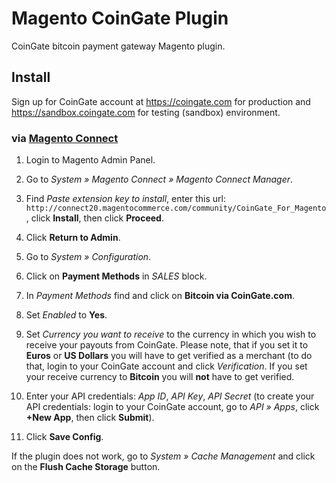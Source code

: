 # Magento CoinGate Plugin

CoinGate bitcoin payment gateway Magento plugin.

## Install

Sign up for CoinGate account at <https://coingate.com> for production and <https://sandbox.coingate.com> for testing (sandbox) environment.

### via [Magento Connect](https://www.magentocommerce.com/magento-connect)

1. Login to Magento Admin Panel.

2. Go to *System » Magento Connect » Magento Connect Manager*.

3. Find *Paste extension key to install*, enter this url: `http://connect20.magentocommerce.com/community/CoinGate_For_Magento`, click **Install**, then click **Proceed**.

4. Click **Return to Admin**.

5. Go to *System » Configuration*.

6. Click on **Payment Methods** in *SALES* block.

7. In *Payment Methods* find and click on **Bitcoin via CoinGate.com**.

8. Set *Enabled* to **Yes**.

9. Set *Currency you want to receive* to the currency in which you wish to receive your payouts from CoinGate. Please note, that if you set it to **Euros** or **US Dollars** you will have to get verified as a merchant (to do that, login to your CoinGate account and click *Verification*. If you set your receive currency to **Bitcoin** you will **not** have to get verified.

10. Enter your API credentials: *App ID*, *API Key*, *API Secret* (to create your API credentials: login to your CoinGate account, go to *API » Apps*, click **+New App**, then click **Submit**).

11. Click **Save Config**.

If the plugin does not work, go to *System » Cache Management* and click on the **Flush Cache Storage** button.
